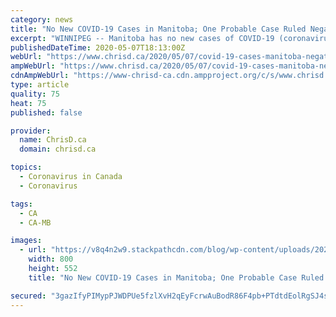```yaml
---
category: news
title: "No New COVID-19 Cases in Manitoba; One Probable Case Ruled Negative"
excerpt: "WINNIPEG -- Manitoba has no new cases of COVID-19 (coronavirus) as of Thursday, bringing the provincial total down by one to 283 after a previously reported probable case was ruled negative."
publishedDateTime: 2020-05-07T18:13:00Z
webUrl: "https://www.chrisd.ca/2020/05/07/covid-19-cases-manitoba-negative-report/"
ampWebUrl: "https://www.chrisd.ca/2020/05/07/covid-19-cases-manitoba-negative-report/amp/"
cdnAmpWebUrl: "https://www-chrisd-ca.cdn.ampproject.org/c/s/www.chrisd.ca/2020/05/07/covid-19-cases-manitoba-negative-report/amp/"
type: article
quality: 75
heat: 75
published: false

provider:
  name: ChrisD.ca
  domain: chrisd.ca

topics:
  - Coronavirus in Canada
  - Coronavirus

tags:
  - CA
  - CA-MB

images:
  - url: "https://v8q4n2w9.stackpathcdn.com/blog/wp-content/uploads/2020/04/coronavirus-2.jpg"
    width: 800
    height: 552
    title: "No New COVID-19 Cases in Manitoba; One Probable Case Ruled Negative"

secured: "3gazIfyPIMypPJWDPUe5fzlXvH2qEyFcrwAuBodR86F4pb+PTdtdEolRgSJ4ssvOz4oTgCwquvFjOjsZxbloV4j/DxfC5Fv5qCtQ/PVFY5zz48kFXOAjOo6Cwb9DhFU+wrxCxY4B3Oe1T7oQfJLGEsuoUyq+4JPemjkhcX0w4ZYM0S/SsacawGBx8RRLtHvshj3I4iqKVkPlVoUzOwSJl+3B+jT7K1kiGmhWWFP/K11TAxbWDPYCG5oC2WuBizbZr/jttLLoEK0RxFb5hJ1DN1njmKkN+l1UXUCSAl3VsxlwrOZNeZxIGUZ1dKL5FtJW;pVC+N9vVDOz0DzVi01OLyA=="
---
```


